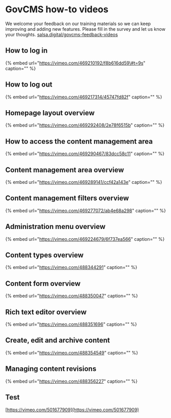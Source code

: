 # GovCMS how-to videos

We welcome your feedback on our training materials so we can keep improving and adding new features. Please fill in the survey and let us know your thoughts. [salsa.digital/govcms-feedback-videos](https://salsadigital.com.au/feedback-govcms-videos)

## How to log in

{% embed url="https://vimeo.com/469210192/f8b616dd59\#t=9s" caption="" %}

## How to log out

{% embed url="https://vimeo.com/469217314/45747fd82f" caption="" %}

## Homepage layout overview

{% embed url="https://vimeo.com/469292408/2e78f6515b" caption="" %}

## How to access the content management area

{% embed url="https://vimeo.com/469290467/83dcc58c11" caption="" %}

## Content management area overview

{% embed url="https://vimeo.com/469289141/ccf42a143e" caption="" %}

## Content management filters overview

{% embed url="https://vimeo.com/469277072/ab4e68a298" caption="" %}

## Administration menu overview

{% embed url="https://vimeo.com/469224679/6f737ea566" caption="" %}

## Content types overview

{% embed url="https://vimeo.com/488344291" caption="" %}

## Content form overview

{% embed url="https://vimeo.com/488350047" caption="" %}

## Rich text editor overview

{% embed url="https://vimeo.com/488351696" caption="" %}

## Create, edit and archive content

{% embed url="https://vimeo.com/488354549" caption="" %}

## Managing content revisions

{% embed url="https://vimeo.com/488356227" caption="" %}

## Test

[https://vimeo.com/501677909](https://vimeo.com/501677909)

